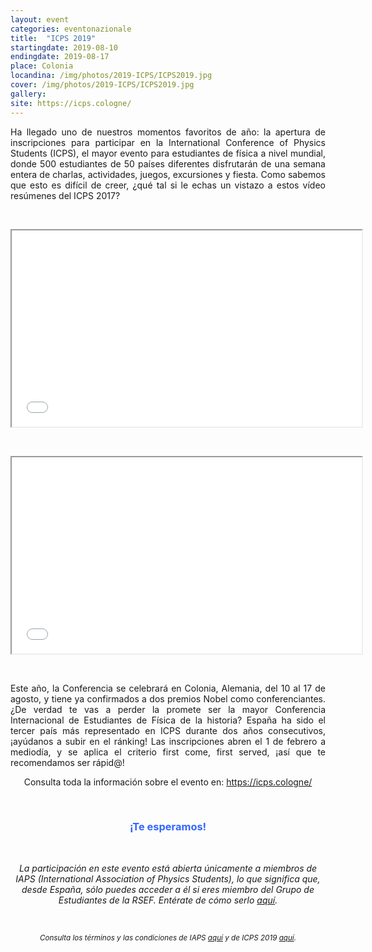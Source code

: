 ```yaml
---
layout: event
categories: eventonazionale
title:  "ICPS 2019"
startingdate: 2019-08-10
endingdate: 2019-08-17
place: Colonia
locandina: /img/photos/2019-ICPS/ICPS2019.jpg
cover: /img/photos/2019-ICPS/ICPS2019.jpg
gallery:
site: https://icps.cologne/
---
```


<p style="text-align: justify;">
  Ha llegado uno de nuestros momentos favoritos de año: la apertura de inscripciones para participar en la International Conference of Physics Students (ICPS), el mayor evento para estudiantes de física a nivel mundial, donde 500 estudiantes de 50 países diferentes disfrutarán de una semana entera de charlas, actividades, juegos, excursiones y fiesta. Como sabemos que esto es difícil de creer, ¿qué tal si le echas un vistazo a estos vídeo resúmenes del ICPS 2017?
</p>
<div>
  <p style="text-align: center;">
    &nbsp;
  </p>
  <p style="text-align: center;">
    <iframe src="//www.youtube.com/embed/0MWMx-Klmms" width="560" height="314" allowfullscreen="allowfullscreen"></iframe>
  </p>
    &nbsp;
  <p style="text-align: center;">
    <iframe src="//www.youtube.com/embed/GcoZuXLViAA" width="560" height="314" allowfullscreen="allowfullscreen"></iframe>
  </p>
</div>
<p>
  &nbsp;
</p>
<p style="text-align: justify;">
  Este año, la Conferencia se celebrará en Colonia, Alemania, del 10 al 17 de agosto, y tiene ya confirmados a dos premios Nobel como conferenciantes. ¿De verdad te vas a perder la promete ser la mayor Conferencia Internacional de Estudiantes de Física de la historia? España ha sido el tercer país más representado en ICPS durante dos años consecutivos, ¡ayúdanos a subir en el ránking! Las inscripciones abren el 1 de febrero a mediodía, y se aplica el criterio first come, first served, ¡así que te recomendamos ser rápid@!
</p>
<center>
  Consulta toda la información sobre el evento en: <a href="https://icps.cologne/">https://icps.cologne/</a>
</center>
<p>
  &nbsp;
</p>
<h3 style="text-align: center;">
  <span style="color: #3366ff;">
    ¡Te esperamos!
  </span>
</h3>
<p>
  &nbsp;
</p>
<center>
  <em>
    La participación en este evento está abierta únicamente a miembros de IAPS (International Association of Physics Students), lo que significa que, desde España, sólo puedes acceder a él si eres miembro del Grupo de Estudiantes de la RSEF. Entérate de cómo serlo <a href="/inscripcion/">aquí</a>.
  </em>
</center>
<p>
  &nbsp;
</p>
<p style="text-align: center;">
  <em>
    <small>
      Consulta los términos y las condiciones de IAPS <a href="https://www.iaps.info/wp-content/uploads/2018/11/iaps-Terms-and-Conditions.pdf">aquí</a> y de ICPS 2019 <a href="https://icps.cologne/wp-content/uploads/2019/01/ICPS-2019-Terms-and-Conditions_final.pdf">aquí</a>.
    </small>
  </em>
</p>
